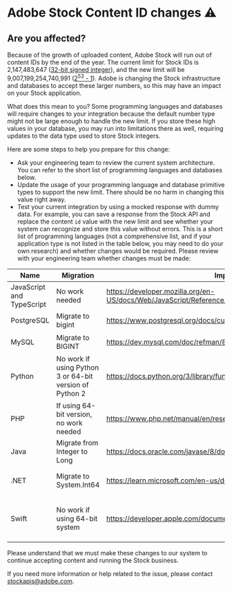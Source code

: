 # Adobe Stock Content ID changes ⚠️

## Are you affected?

Because of the growth of uploaded content, Adobe Stock will run out of content IDs by the end of the year. The current limit for Stock IDs is 2,147,483,647 ([32-bit signed integer](https://en.wikipedia.org/wiki/2,147,483,647)), and the new limit will be 9,007,199,254,740,991 ([2<sup>53</sup> - 1](https://developer.mozilla.org/en-US/docs/Web/JavaScript/Reference/Global_Objects/Number/MAX_SAFE_INTEGER)). Adobe is changing the Stock infrastructure and databases to accept these larger numbers, so this may have an impact on your Stock application.

What does this mean to you? Some programming languages and databases will require changes to your integration because the default number type might not be large enough to handle the new limit. If you store these high values in your database, you may run into limitations there as well, requiring updates to the data type used to store Stock integers.

Here are some steps to help you prepare for this change:

- Ask your engineering team to review the current system architecture. You can refer to the short list of programming languages and databases below.
- Update the usage of your programming language and database primitive types to support the new limit. There should be no harm in changing this value right away.
- Test your current integration by using a mocked response with dummy data. For example, you can save a response from the Stock API and replace the content `id` value with the new limit and see whether your system can recognize and store this value without errors.
This is a short list of programming languages (not a comprehensive list, and if your application type is not listed in the table below, you may need to do your own research) and whether changes would be required. Please review with your engineering team whether changes must be made:

| Name | Migration | Implementation | Limit |
| --- | --- | --- | --- |
| JavaScript and TypeScript | No work needed | https://developer.mozilla.org/en-US/docs/Web/JavaScript/Reference/Global_Objects/Number/MAX_SAFE_INTEGER | 9,007,199,254,740,991 (2<sup>53</sup> - 1) |
| PostgreSQL | Migrate to bigint | https://www.postgresql.org/docs/current/datatype-numeric.html | INT limit: 2,147,483,647<br>BIGINT limit: 2<sup>63</sup> - 1 |
| MySQL | Migrate to BIGINT | https://dev.mysql.com/doc/refman/8.4/en/integer-types.html | INT limit: 2,147,483,647<br>BIGINT limit: 2<sup>63</sup> - 1 |
| Python | No work if using Python 3 or 64-bit version of Python 2 | https://docs.python.org/3/library/functions.html#int | No limit in Python 3: based on available memory<br>Limit for Python 2: 2<sup>63</sup> - 1 for 64 bit systems |
| PHP | If using 64-bit version, no work needed | https://www.php.net/manual/en/reserved.constants.php#constant.php-int-max |  2,147,483,647 in 32-bit systems<br>2<sup>63</sup> - 1 for 64-bit  |
| Java | Migrate from Integer to Long | https://docs.oracle.com/javase/8/docs/api/java/lang/Long.html | int limit: 2,147,483,647<br>long limit: 2<sup>63</sup> - 1 |
| .NET | Migrate to System.Int64 | https://learn.microsoft.com/en-us/dotnet/standard/numerics | System.Int32:  2,147,483,647<br>System.Int64: 2<sup>63</sup> - 1 |
| Swift | No work if using 64-bit system | https://developer.apple.com/documentation/swift/int | On 32-bit platforms, Int is the same size as Int32, and on 64-bit platforms, Int is the same size as Int64. |

Please understand that we must make these changes to our system to continue accepting content and running the Stock business.

If you need more information or help related to the issue, please contact stockapis@adobe.com. 

